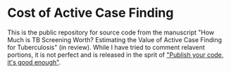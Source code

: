 Cost of Active Case Finding
=======================
This is the public repository for source code from the manuscript "How Much is TB Screening Worth? Estimating the Value of Active Case Finding for Tuberculosis" (in review). While I have tried to comment relavent portions, it is not perfect and is released in the sprit of ["Publish your code, it's good enough"](http://www.nature.com/news/2010/101013/full/467753a.html).
